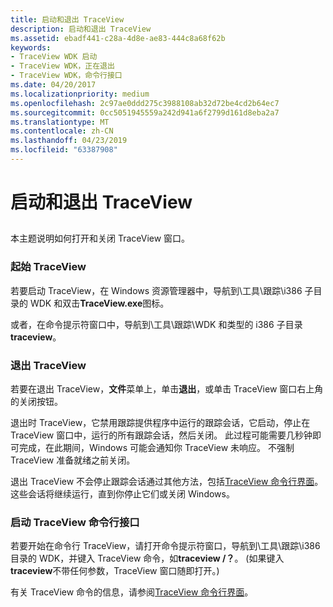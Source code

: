 ```yaml
---
title: 启动和退出 TraceView
description: 启动和退出 TraceView
ms.assetid: ebadf441-c28a-4d8e-ae83-444c8a68f62b
keywords:
- TraceView WDK 启动
- TraceView WDK，正在退出
- TraceView WDK，命令行接口
ms.date: 04/20/2017
ms.localizationpriority: medium
ms.openlocfilehash: 2c97ae0ddd275c3988108ab32d72be4cd2b64ec7
ms.sourcegitcommit: 0cc5051945559a242d941a6f2799d161d8eba2a7
ms.translationtype: MT
ms.contentlocale: zh-CN
ms.lasthandoff: 04/23/2019
ms.locfileid: "63387908"
---
```

# <a name="starting-and-exiting-traceview"></a>启动和退出 TraceView


## <span id="ddk_starting_traceview_tools"></span><span id="DDK_STARTING_TRACEVIEW_TOOLS"></span>


本主题说明如何打开和关闭 TraceView 窗口。

### <a name="span-idstartingtraceviewspanspan-idstartingtraceviewspanstarting-traceview"></a><span id="starting_traceview"></span><span id="STARTING_TRACEVIEW"></span>起始 TraceView

若要启动 TraceView，在 Windows 资源管理器中，导航到\\工具\\跟踪\\i386 子目录的 WDK 和双击**TraceView.exe**图标。

或者，在命令提示符窗口中，导航到\\工具\\跟踪\\WDK 和类型的 i386 子目录**traceview**。

### <a name="span-idexitingtraceviewspanspan-idexitingtraceviewspanexiting-traceview"></a><span id="exiting_traceview"></span><span id="EXITING_TRACEVIEW"></span>退出 TraceView

若要在退出 TraceView，**文件**菜单上，单击**退出**，或单击 TraceView 窗口右上角的关闭按钮。

退出时 TraceView，它禁用跟踪提供程序中运行的跟踪会话，它启动，停止在 TraceView 窗口中，运行的所有跟踪会话，然后关闭。 此过程可能需要几秒钟即可完成，在此期间，Windows 可能会通知你 TraceView 未响应。 不强制 TraceView 准备就绪之前关闭。

退出 TraceView 不会停止跟踪会话通过其他方法，包括[TraceView 命令行界面](traceview-command-line-interface.md)。 这些会话将继续运行，直到你停止它们或关闭 Windows。

### <a name="span-idstartingthetraceviewcommandlineinterfacespanspan-idstartingthetraceviewcommandlineinterfacespanstarting-the-traceview-command-line-interface"></a><span id="starting_the_traceview_command_line_interface"></span><span id="STARTING_THE_TRACEVIEW_COMMAND_LINE_INTERFACE"></span>启动 TraceView 命令行接口

若要开始在命令行 TraceView，请打开命令提示符窗口，导航到\\工具\\跟踪\\i386 目录的 WDK，并键入 TraceView 命令，如**traceview /？**。 (如果键入**traceview**不带任何参数，TraceView 窗口随即打开。)

有关 TraceView 命令的信息，请参阅[TraceView 命令行界面](traceview-command-line-interface.md)。

 

 





